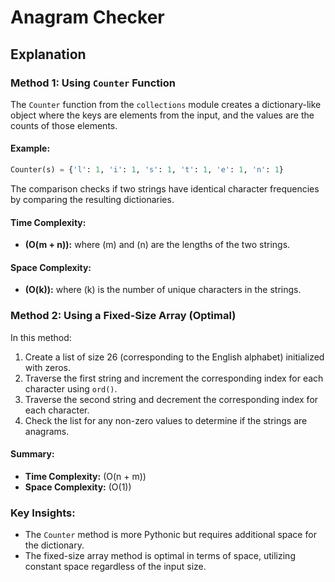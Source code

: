 # Anagram Checker

## Explanation

### Method 1: Using `Counter` Function
The `Counter` function from the `collections` module creates a dictionary-like object where the keys are elements from the input, and the values are the counts of those elements.

#### Example:
```python
Counter(s) = {'l': 1, 'i': 1, 's': 1, 't': 1, 'e': 1, 'n': 1}
```

The comparison checks if two strings have identical character frequencies by comparing the resulting dictionaries.

#### Time Complexity:
- **\(O(m + n)\):** where \(m\) and \(n\) are the lengths of the two strings.

#### Space Complexity:
- **\(O(k)\):** where \(k\) is the number of unique characters in the strings.

### Method 2: Using a Fixed-Size Array (Optimal)
In this method:
1. Create a list of size 26 (corresponding to the English alphabet) initialized with zeros.
2. Traverse the first string and increment the corresponding index for each character using `ord()`.
3. Traverse the second string and decrement the corresponding index for each character.
4. Check the list for any non-zero values to determine if the strings are anagrams.

#### Summary:
- **Time Complexity:** \(O(n + m)\)
- **Space Complexity:** \(O(1)\)

### Key Insights:
- The `Counter` method is more Pythonic but requires additional space for the dictionary.
- The fixed-size array method is optimal in terms of space, utilizing constant space regardless of the input size.
